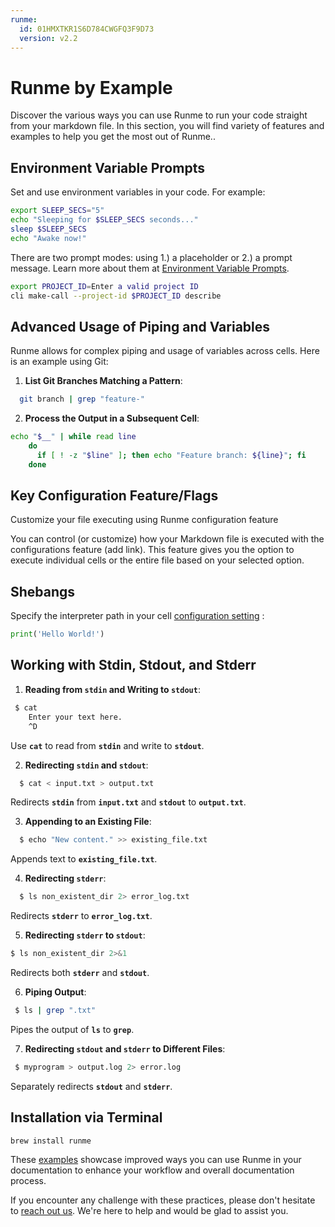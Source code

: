 ```yaml
---
runme:
  id: 01HMXTKR1S6D784CWGFQ3F9D73
  version: v2.2
---
```


# Runme by Example

Discover the various ways you can use Runme to run your code straight from your markdown file. In this section, you will find variety of features and examples to help you get the most out of Runme..

## **Environment Variable Prompts**

Set and use environment variables in your code. For example:

```sh {"id":"01HMXTSA9MJMVAYNK01D3V7Z07"}
export SLEEP_SECS="5"
echo "Sleeping for $SLEEP_SECS seconds..."
sleep $SLEEP_SECS
echo "Awake now!"
```

There are two prompt modes: using 1.) a placeholder or 2.) a prompt message. Learn more about them at [Environment Variable Prompts](https://docs.runme.dev/configuration/cell-level#set-environment-variables).

```sh
export PROJECT_ID=Enter a valid project ID
cli make-call --project-id $PROJECT_ID describe
```

## **Advanced Usage of Piping and Variables**

Runme allows for complex piping and usage of variables across cells. Here is an example using Git:

1. **List Git Branches Matching a Pattern**:

```sh {"id":"01HMXTTDG7DM4KCCYE70QTYSH0"}
  git branch | grep "feature-"
```

2. **Process the Output in a Subsequent Cell**:

```sh {"id":"01HMXTXDPF03T1R6J4TVDTJ4YR"}
echo "$__" | while read line
    do
      if [ ! -z "$line" ]; then echo "Feature branch: ${line}"; fi
    done
```

## **Key Configuration Feature/Flags**

Customize your file executing using Runme configuration feature

You can control (or customize) how your Markdown file is executed with the configurations feature (add link). This feature gives you the option to execute individual cells or the entire file based on your selected option.

## **Shebangs**

Specify the interpreter path in your cell [configuration setting](https://docs.runme.dev/configuration/shebang) :

```python {"id":"01HMXTYGEVN4EKY97CQY1TKFXG"}
print('Hello World!')
```

## **Working with Stdin, Stdout, and Stderr**

1. **Reading from `stdin` and Writing to `stdout`**:

```sh {"id":"01HMXTZPWH0P1762C4QCG6KBAA"}
 $ cat
    Enter your text here.
    ^D
```

Use **`cat`** to read from **`stdin`** and write to **`stdout`**.

2. **Redirecting `stdin` and `stdout`**:

```sh {"id":"01HMXV1Y7WS60S4XKCFX9EAYW4"}
  $ cat < input.txt > output.txt
```

Redirects **`stdin`** from **`input.txt`** and **`stdout`** to **`output.txt`**.

3. **Appending to an Existing File**:

```sh {"id":"01HMXV3DHZK2ZKYH4DADGSRCSN"}
  $ echo "New content." >> existing_file.txt
```

Appends text to __`existing_file.txt`__.

4. **Redirecting `stderr`**:

```sh {"id":"01HMXV4FQDC80Y6D2M4C9Y8WKR"}
  $ ls non_existent_dir 2> error_log.txt
```

Redirects __`stderr`__ to __`error_log.txt`__.

5. **Redirecting `stderr` to `stdout`**:

```sh {"id":"01HMXV5S2KK5T7C3Q6NZXWS5YR"}
$ ls non_existent_dir 2>&1
```

Redirects both **`stderr`** and **`stdout`**.

6. **Piping Output**:

```sh {"id":"01HMXV6QHHGFR7GA5TN4TXXCZ3"}
 $ ls | grep ".txt"
```

Pipes the output of **`ls`** to **`grep`**.

7. **Redirecting `stdout` and `stderr` to Different Files**:

```sh {"id":"01HMXV7T7GN3XHZ0BK6CY6C4Z7"}
 $ myprogram > output.log 2> error.log
```

Separately redirects **`stdout`** and **`stderr`**.

## **Installation via Terminal**

```sh {"id":"01HMXTQZ83PZTH2B158JBWMSWW"}
brew install runme
```

These [examples](https://runme.dev/examples) showcase improved ways you can use Runme in your documentation to enhance your workflow and overall documentation process.

If you encounter any challenge with these practices, please don't hesitate to [reach out us](https://discord.com/invite/runme). We're here to help and would be glad to assist you.
